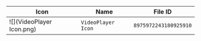| Icon | Name | File ID |
| ---  | ---  | ---     |
| ![](VideoPlayer Icon.png) | `VideoPlayer Icon` | `8975972243180925910` |
